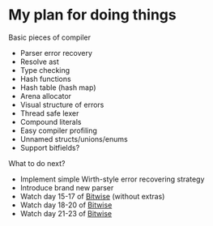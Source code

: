 # My plan for doing things

Basic pieces of compiler
- Parser error recovery
- Resolve ast
- Type checking
- Hash functions
- Hash table (hash map)
- Arena allocator
- Visual structure of errors
- Thread safe lexer
- Compound literals
- Easy compiler profiling
- Unnamed structs/unions/enums
- Support bitfields?

What to do next?
- Implement simple Wirth-style error recovering strategy
- Introduce brand new parser
- Watch day 15-17 of [Bitwise](https://bitwise.handmade.network/) (without extras)
- Watch day 18-20 of [Bitwise](https://bitwise.handmade.network/)
- Watch day 21-23 of [Bitwise](https://bitwise.handmade.network/)
